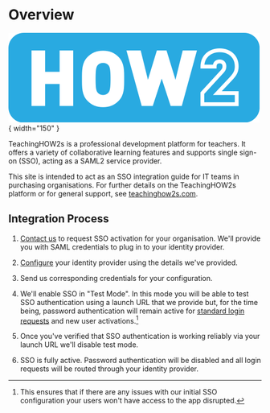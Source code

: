 # Overview

![HOW2 Logo](images/logo-how2.png){ width="150" }

TeachingHOW2s is a professional development platform for teachers. It offers a variety of collaborative learning features and supports single sign-on (SSO), acting as a SAML2 service provider.

This site is intended to act as an SSO integration guide for IT teams in purchasing organisations. For further details on the TeachingHOW2s platform or for general support, see [teachinghow2s.com](https://teachinghow2s.com).

## Integration Process

1. [Contact us](https://teachinghow2s.com/contact) to request SSO activation for your organisation. We'll provide you with SAML credentials to plug in to your identity provider.

2. [Configure](configuration) your identity provider using the details we've provided.

3. Send us corresponding credentials for your configuration.

4. We'll enable SSO in "Test Mode". In this mode you will be able to test SSO authentication using a launch URL that we provide but, for the time being, password authentication will remain active for [standard login requests](https://app.teachinghow2s.com/login) and new user activations.[^1]

5. Once you've verified that SSO authentication is working reliably via your launch URL we'll disable test mode.

6. SSO is fully active. Password authentication will be disabled and all login requests will be routed through your identity provider.

[^1]: This ensures that if there are any issues with our initial SSO configuration your users won't have access to the app disrupted.
